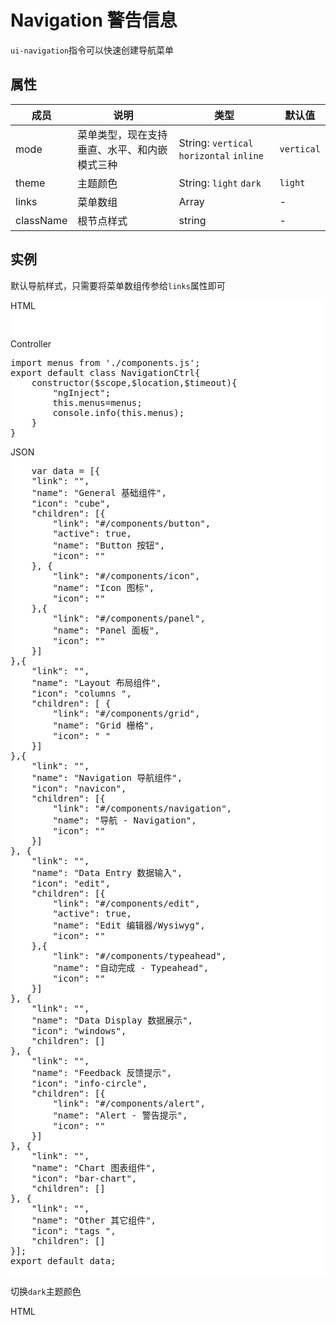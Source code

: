 # Navigation 警告信息

<p class="lead"><code>ui-navigation</code>指令可以快速创建导航菜单</p>

<ui-navigation links="ctrl.data2" mode="horizontal" ></ui-navigation>

## 属性

| 成员       | 说明             | 类型               | 默认值       |
|-----------|-----------------|--------------------|-------------|
| mode    | 菜单类型，现在支持垂直、水平、和内嵌模式三种   | String: `vertical` `horizontal` `inline` | `vertical`       |
| theme      | 主题颜色 | String: `light` `dark`  |     `light`    |
| links     | 菜单数组  | Array |  -     |
| className     | 根节点样式  | string |  -     |

## 实例

默认导航样式，只需要将菜单数组传参给`links`属性即可

<div class="bs-example" style="background:#fff">
	<div class="row">
<div class="col-md-5">
<ui-navigation links="ctrl.menus" style="width:240px;margin:20px auto 0 auto"></ui-navigation>
</div>
<div class="col-md-7">
<ui-tabset  style="max-height:500px;overflow:auto">
<ui-tab>
<ui-tab-heading>HTML</ui-tab-heading>

<pre>
  <ui-navigation links="ctrl.menus" style="width:240px"></ui-navigation>
</pre>

</ui-tab>
<ui-tab>
<ui-tab-heading>Controller</ui-tab-heading>

<pre>
import menus from './components.js';
export default class NavigationCtrl{
    constructor($scope,$location,$timeout){
        "ngInject";
        this.menus=menus;
        console.info(this.menus);
    }
}
</pre>
</ui-tab>
<ui-tab>
<ui-tab-heading>JSON</ui-tab-heading>
<pre>
	var data = [{
    "link": "",
    "name": "General 基础组件",
    "icon": "cube",
    "children": [{
        "link": "#/components/button",
        "active": true,
        "name": "Button 按钮",
        "icon": ""
    }, {
        "link": "#/components/icon",
        "name": "Icon 图标",
        "icon": ""
    },{
        "link": "#/components/panel",
        "name": "Panel 面板",
        "icon": ""
    }]
},{
    "link": "",
    "name": "Layout 布局组件",
    "icon": "columns ",
    "children": [ {
        "link": "#/components/grid",
        "name": "Grid 栅格",
        "icon": " "
    }]
},{
    "link": "",
    "name": "Navigation 导航组件",
    "icon": "navicon",
    "children": [{
        "link": "#/components/navigation",
        "name": "导航 - Navigation",
        "icon": ""
    }]
}, {
    "link": "",
    "name": "Data Entry 数据输入",
    "icon": "edit",
    "children": [{
        "link": "#/components/edit",
        "active": true,
        "name": "Edit 编辑器/Wysiwyg",
        "icon": ""
    },{
        "link": "#/components/typeahead",
        "name": "自动完成 - Typeahead",
        "icon": ""
    }]
}, {
    "link": "",
    "name": "Data Display 数据展示",
    "icon": "windows",
    "children": []
}, {
    "link": "",
    "name": "Feedback 反馈提示",
    "icon": "info-circle",
    "children": [{
        "link": "#/components/alert",
        "name": "Alert - 警告提示",
        "icon": ""
    }]
}, {
    "link": "",
    "name": "Chart 图表组件",
    "icon": "bar-chart",
    "children": []
}, {
    "link": "",
    "name": "Other 其它组件",
    "icon": "tags ",
    "children": []
}];
export default data;

</pre>
</ui-tab>
</ui-tabset>
</div>
</div>
</div>

切换<code>dark</code>主题颜色

<div class="bs-example">
	<div class="row">
<div class="col-md-5">
<ui-navigation  theme="dark" links="ctrl.menus" style="width:240px;margin:20px auto 0 auto"></ui-navigation>
</div>
<div class="col-md-7">
<ui-tabset  style="max-height:500px;overflow:auto">
<ui-tab>
<ui-tab-heading>HTML</ui-tab-heading>

<pre>
  <ui-navigation theme="dark" links="ctrl.menus" style="width:240px"></ui-navigation>
</pre>

</ui-tab>
<ui-tab>
<!-- 
<br>
<ui-navigation theme="dark" links="ctrl.menus" style="width:240px"></ui-navigation>
<br>
<ui-navigation mode="horizontal" links="ctrl.menus" style="width:240px"></ui-navigation> -->

